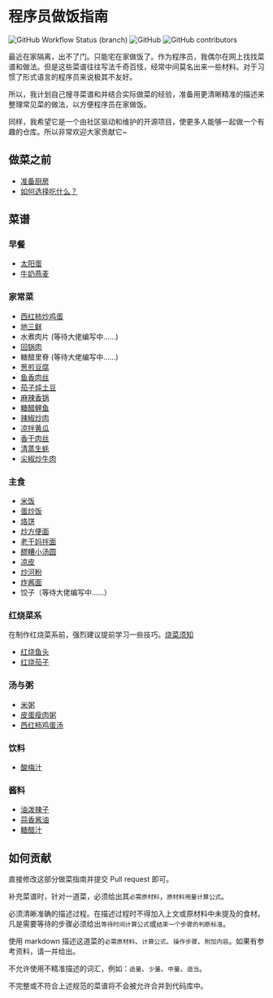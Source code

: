 # 程序员做饭指南

![GitHub Workflow Status (branch)](https://img.shields.io/github/workflow/status/Anduin2017/HowToCook/Continuous%20Integration/master)
![GitHub](https://img.shields.io/github/license/Anduin2017/HowToCook)
![GitHub contributors](https://img.shields.io/github/contributors/Anduin2017/HowToCook)

最近在家隔离，出不了门。只能宅在家做饭了。作为程序员，我偶尔在网上找找菜谱和做法。但是这些菜谱往往写法千奇百怪，经常中间莫名出来一些材料。对于习惯了形式语言的程序员来说极其不友好。

所以，我计划自己搜寻菜谱和并结合实际做菜的经验，准备用更清晰精准的描述来整理常见菜的做法，以方便程序员在家做饭。

同样，我希望它是一个由社区驱动和维护的开源项目，使更多人能够一起做一个有趣的仓库。所以非常欢迎大家贡献它~

## 做菜之前

* [准备厨房](./tips/厨房准备.md)
* [如何选择吃什么？](./tips/如何选择现在吃什么.md)

## 菜谱

### 早餐

* [太阳蛋](./dishes/breakfast/太阳蛋.md)
* [牛奶燕麦](./dishes/breakfast/牛奶燕麦.md)

### 家常菜

* [西红柿炒鸡蛋](./dishes/home-cooking/西红柿炒鸡蛋.md)
* [地三鲜](./dishes/home-cooking/地三鲜.md)
* 水煮肉片 (等待大佬编写中……)
* [回锅肉](./dishes/home-cooking/回锅肉.md)
* 糖醋里脊 (等待大佬编写中……)
* [葱煎豆腐](./dishes/home-cooking/葱煎豆腐.md)
* [鱼香肉丝](./dishes/home-cooking/鱼香肉丝.md)
* [茄子炖土豆](./dishes/home-cooking/茄子炖土豆.md)
* [麻辣香锅](./dishes/home-cooking/麻辣香锅.md)
* [糖醋鲤鱼](./dishes/home-cooking/糖醋鲤鱼/糖醋鲤鱼.md)
* [辣椒炒肉](./dishes/home-cooking/辣椒炒肉.md)
* [凉拌黄瓜](./dishes/home-cooking/凉拌黄瓜.md)
* [香干肉丝](./dishes/home-cooking/香干肉丝.md)
* [清蒸生蚝](./dishes/home-cooking/清蒸生蚝.md)
* [尖椒炒牛肉](./dishes/home-cooking/尖椒炒牛肉.md)

### 主食

* [米饭](./dishes/staple/米饭.md)
* [蛋炒饭](./dishes/staple/蛋炒饭.md)
* [烙饼](./dishes/staple/烙饼/烙饼.md)
* [炒方便面](./dishes/staple/炒方便面.md)
* [老干妈拌面](./dishes/staple/老干妈拌面.md)
* [醪糟小汤圆](./dishes/staple/醪糟小汤圆.md)
* [凉皮](./dishes/staple/凉皮.md)
* [炒河粉](./dishes/staple/炒河粉.md)
* [炸酱面](./dishes/staple/炸酱面.md)
* 饺子（等待大佬编写中……）

### 红烧菜系

在制作红烧菜系前，强烈建议提前学习一些技巧。[烧菜须知](./tips/红烧技巧.md)

* [红烧鱼头](./dishes/braised/红烧鱼头.md)
* [红烧茄子](./dishes/braised/红烧茄子.md)

### 汤与粥

* [米粥](./dishes/porridge/米粥.md)
* [皮蛋瘦肉粥](./dishes/porridge/皮蛋瘦肉粥.md)
* [西红柿鸡蛋汤](./dishes/porridge/西红柿鸡蛋汤.md)

### 饮料

* [酸梅汁](./dishes/drink/酸梅汁.md)

### 酱料

* [油泼辣子](./dishes/condiment/油泼辣子.md)
* [蒜香酱油](./dishes/condiment/蒜香酱油.md)
* [糖醋汁](./dishes/condiment/糖醋汁.md)

## 如何贡献

直接修改这部分做菜指南并提交 Pull request 即可。

补充菜谱时，针对一道菜，必须给出其`必需原材料`，`原材料用量计算公式`。

必须清晰准确的描述过程。在描述过程时不得加入上文或原材料中未提及的食材。凡是需要等待的步骤必须给出`等待时间计算公式`或`结束一个步骤的判断标准`。

使用 markdown 描述这道菜的`必需原材料`、`计算公式`、`操作步骤`、`附加内容`。如果有参考资料，请一并给出。

不允许使用不精准描述的词汇，例如：`适量`、`少量`、`中量`、`适当`。

不完整或不符合上述规范的菜谱将不会被允许合并到代码库中。
